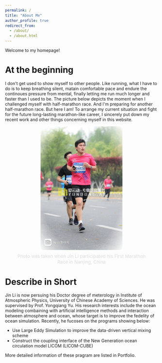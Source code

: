 ```yaml
---
permalink: /
title: "About Me"
author_profile: true
redirect_from: 
  - /about/
  - /about.html
---
```


Welcome to my homepage!


At the beginning
======
I don't get used to show myself to other people. Like running, what I have to do is to keep breathing silent, matain comfortable pace and endure the continoues pressure from mental, finally letting me run much longer and faster than I used to be. The picture below depicts the moment when I challenged myself with half-marathon race. And I'm preparing for another half-marathon race. But here I am! To arrange my current situation and fight for the future long-lasting marathon-like career, I sincerely put down my recent work and other things  concerning myself in this website.

<style>
.center-mask {
  text-align: center;
}
.center-mask img {
  width: 270px;
  display: inline-block;
  border-radius: 8px;
  -webkit-mask-image: radial-gradient(ellipse at center, rgba(0,0,0,1) 65%, rgba(0,0,0,0) 100%);
  mask-image: radial-gradient(ellipse at center, rgba(0,0,0,1) 70%, rgba(0,0,0,0) 100%);
  -webkit-mask-size: 100% 100%;
  mask-size: 100% 100%;
}

</style>

<div class="center-mask">
  <img src="../images/marathon.jpeg" alt="我的头像" width="270"/>
  <figcaption class="caption">
    Photo was taken when Jin Li participated his First Marathon <br>
    Race in Nanjing, China
  </figcaption>
</div>

<style>
.center-mask {
  text-align: center;
}
.caption {
  margin-top: 8px;
  font-size: 15px;
  color: #DEDCDC;   /* 深灰色 */
}
</style>



Describe in Short
======
Jin Li is now persuing his Doctor degree of meterology in Institute of Atmospheric Physics, University of Chinese Academy of Sciences. He was supervised by Prof. Yongqiang Yu. His research interests include the ocean modeling combaining with artificial intelligence methods and interaction between atmosphere and ocean, whose target is to improve the fedelity of ocean simulation. Recently, he fucoses on the programs showing below:
* Use Large Eddy Simulation to improve the data-driven vertical mixing scheme
* Construct the coupling interface of the New Generation ocean circulation model LICOM (LICOM-CUBE)

More detailed information of these pragram are listed in Portfolio.
